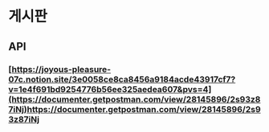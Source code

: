 # 게시판
## API
### [https://joyous-pleasure-07c.notion.site/3e0058ce8ca8456a9184acde43917cf7?v=1e4f691bd9254776b56ee325aedea607&pvs=4](https://documenter.getpostman.com/view/28145896/2s93z87iNj)https://documenter.getpostman.com/view/28145896/2s93z87iNj

